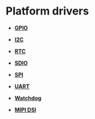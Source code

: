 # Platform drivers<a name="EN-US_TOPIC_0000001111199424"></a>

-   **[GPIO](driver-platform-gpio-des.md)**  

-   **[I2C](driver-platform-i2c-des.md)**  

-   **[RTC](driver-platform-rtc-des.md)**  

-   **[SDIO](driver-platform-sdio-des.md)**  

-   **[SPI](driver-platform-spi-des.md)**  

-   **[UART](driver-platform-uart-des.md)**  

-   **[Watchdog](driver-platform-watchdog-des.md)**  

-   **[MIPI DSI](driver-platform-mipidsi-des.md)**  


